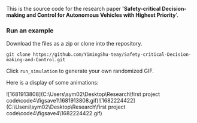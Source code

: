 This is the source code for the research paper **'Safety-critical Decision-making and Control for Autonomous Vehicles with Highest Priority**'.



### Run an example

Download the files as a zip or clone into the repository.

```git
git clone https://github.com/YimingShu-teay/Safety-critical-Decision-making-and-Control.git
```

Click `run_simulation` to generate your own randomized GIF.



Here is a display of some animations:

![1681913808](C:\Users\sym02\Desktop\Research\first project code\code4\figsave1\1681913808.gif)![1682224422](C:\Users\sym02\Desktop\Research\first project code\code4\figsave4\1682224422.gif)